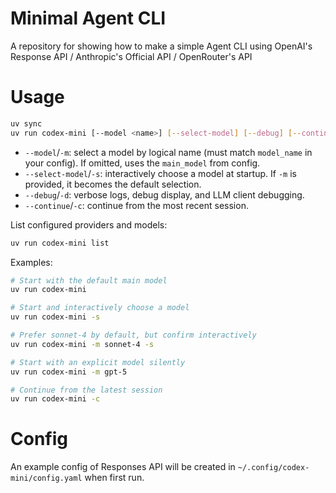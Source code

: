 # Minimal Agent CLI

A repository for showing how to make a simple Agent CLI using OpenAI's Response API / Anthropic's Official API / OpenRouter's API

# Usage

```bash
uv sync
uv run codex-mini [--model <name>] [--select-model] [--debug] [--continue]
```

- `--model`/`-m`: select a model by logical name (must match `model_name` in your config). If omitted, uses the `main_model` from config.
- `--select-model`/`-s`: interactively choose a model at startup. If `-m` is provided, it becomes the default selection.
- `--debug`/`-d`: verbose logs, debug display, and LLM client debugging.
- `--continue`/`-c`: continue from the most recent session.

List configured providers and models:

```bash
uv run codex-mini list
```

Examples:

```bash
# Start with the default main model
uv run codex-mini

# Start and interactively choose a model
uv run codex-mini -s

# Prefer sonnet-4 by default, but confirm interactively
uv run codex-mini -m sonnet-4 -s

# Start with an explicit model silently
uv run codex-mini -m gpt-5

# Continue from the latest session
uv run codex-mini -c
```

# Config
An example config of Responses API will be created in `~/.config/codex-mini/config.yaml` when first run.

